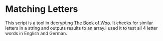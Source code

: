 Matching Letters
===========
This script is a tool in decrypting [The Book of Woo](http://www.sandraandwoo.com/2013/07/29/0500-the-book-of-woo/). It checks for similar letters in a string and outputs results to an array.I used it to test all 4 letter words in English and German.